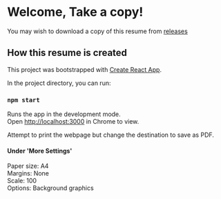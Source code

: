 # Welcome, Take a copy!

You may wish to download a copy of this resume from [releases](https://github.com/CS2102Group18/CS2102/releases)

## How this resume is created

This project was bootstrapped with [Create React App](https://github.com/facebook/create-react-app).

In the project directory, you can run:

### `npm start`

Runs the app in the development mode.<br>
Open [http://localhost:3000](http://localhost:3000) in Chrome to view.

Attempt to print the webpage but change the destination to save as PDF.

#### Under 'More Settings'
Paper size: A4<br>
Margins: None<br>
Scale: 100<br>
Options: Background graphics